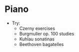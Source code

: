 # Piano
- Try:
    - Czerny exercises
    - Burgmuller op. 100 studies
    - Kuhlau sonatinas
    - Beethoven bagatelles
